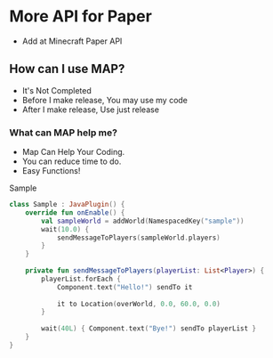 # More API for Paper
- Add at Minecraft Paper API

## How can I use MAP?
- It's Not Completed
- Before I make release, You may use my code
- After I make release, Use just release

### What can MAP help me?
- Map Can Help Your Coding.
- You can reduce time to do.
- Easy Functions!

Sample
```kotlin
class Sample : JavaPlugin() {
    override fun onEnable() {
        val sampleWorld = addWorld(NamespacedKey("sample"))
        wait(10.0) {
            sendMessageToPlayers(sampleWorld.players)
        }
    }
    
    private fun sendMessageToPlayers(playerList: List<Player>) {
        playerList.forEach { 
            Component.text("Hello!") sendTo it
            
            it to Location(overWorld, 0.0, 60.0, 0.0)
        }
        
        wait(40L) { Component.text("Bye!") sendTo playerList }
    }
}
```